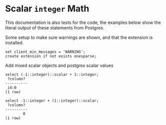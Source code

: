 # Scalar `integer` Math

This documentation is also tests for the code, the examples below
show the literal output of these statements from Postgres.

Some setup to make sure warnings are shown, and that the extension
is installed.
``` postgres-console
set client_min_messages = 'WARNING';
create extension if not exists onesparse;
```
Add mixed scalar objects and postgres scalar values
``` postgres-console
select (-1::integer)::scalar + 1::integer;
 ?column? 
----------
 i4:0
(1 row)

select -1::integer + (1::integer)::scalar;
 ?column? 
----------
        0
(1 row)

```